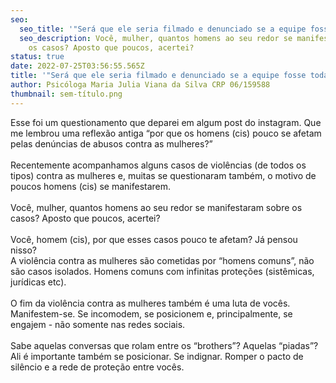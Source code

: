 ```yaml
---
seo:
  seo_title: '"Será que ele seria filmado e denunciado se a equipe fosse toda masculina?"'
  seo_description: Você, mulher, quantos homens ao seu redor se manifestaram sobre
    os casos? Aposto que poucos, acertei?
status: true
date: 2022-07-25T03:56:55.565Z
title: '"Será que ele seria filmado e denunciado se a equipe fosse toda masculina?"'
author: Psicóloga Maria Julia Viana da Silva CRP 06/159588
thumbnail: sem-título.png
---
```

<!--StartFragment-->

Esse foi um questionamento que deparei em algum post do instagram. Que me lembrou uma reflexão antiga “por que os homens (cis) pouco se afetam pelas denúncias de abusos contra as mulheres?”\
\
Recentemente acompanhamos alguns casos de violências (de todos os tipos) contra as mulheres e, muitas se questionaram também, o motivo de poucos homens (cis) se manifestarem.\
\
Você, mulher, quantos homens ao seu redor se manifestaram sobre os casos? Aposto que poucos, acertei?\
\
Você, homem (cis), por que esses casos pouco te afetam? Já pensou nisso?\
A violência contra as mulheres são cometidas por “homens comuns”, não são casos isolados. Homens comuns com infinitas proteções (sistêmicas, jurídicas etc).\
\
O fim da violência contra as mulheres também é uma luta de vocês. Manifestem-se. Se incomodem, se posicionem e, principalmente, se engajem - não somente nas redes sociais.\
\
Sabe aquelas conversas que rolam entre os “brothers”? Aquelas “piadas”? Ali é importante também se posicionar. Se indignar. Romper o pacto de silêncio e a rede de proteção entre vocês.

<!--EndFragment-->